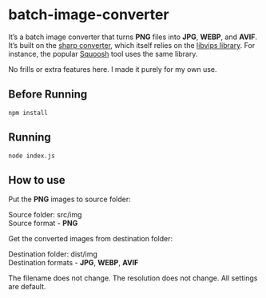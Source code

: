# batch-image-converter

It’s a batch image converter that turns **PNG** files into **JPG**, **WEBP**, and **AVIF**. It’s built on the [sharp converter](https://github.com/lovell/sharp), which itself relies on the [libvips library](https://github.com/libvips/libvips).
For instance, the popular [Squoosh](https://squoosh.app) tool uses the same library.

No frills or extra features here. I made it purely for my own use.

## Вefore Running

```npm install```

## Running

```node index.js```

## How to use

Put the **PNG** images to source folder:

Source folder: src/img<br>
Source format - **PNG**

Get the converted images from destination folder:

Destination folder: dist/img<br>
Destination formats - **JPG**, **WEBP**, **AVIF**

The filename does not change. The resolution does not change. All settings are default.